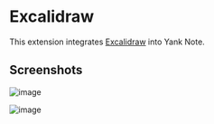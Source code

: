 # Excalidraw

This extension integrates [Excalidraw](https://excalidraw.com/) into Yank Note.

## Screenshots

![image](https://registry.yank-note.com/cdn/@yank-note/extension-excalidraw/1.1.1/a06874d2-d1ee-4274-adab-db7f1b3a117b.png)

![image](https://registry.yank-note.com/cdn/@yank-note/extension-excalidraw/1.1.1/dfe835d2-771b-4e5c-850a-73f6a11b9d67.png)
